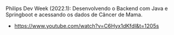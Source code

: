 Philips Dev Week (2022.1): Desenvolvendo o Backend com Java e Springboot e acessando os dados de Câncer de Mama.

- https://www.youtube.com/watch?v=C6Hyx1dKfdI&t=1205s

